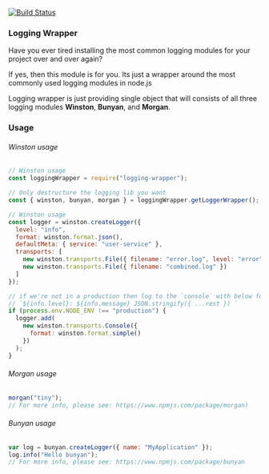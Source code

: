 [![Build Status](https://travis-ci.org/tejasrsuthar/logging-wrapper.svg?branch=master)](https://travis-ci.org/tejasrsuthar/logging-wrapper)

### Logging Wrapper

Have you ever tired installing the most common logging modules for your project over and over again?

If yes, then this module is for you. Its just a wrapper around the most commonly used logging modules in node.js

Logging wrapper is just providing single object that will consists of all three logging modules **Winston**, **Bunyan**, and **Morgan**.

### Usage

###### Winston usage

```javascript
// Winston usage
const loggingWrapper = require("logging-wrapper");

// Only destructure the logging lib you want
const { winston, bunyan, morgan } = loggingWrapper.getLoggerWrapper();

// Winston usage
const logger = winston.createLogger({
  level: "info",
  format: winston.format.json(),
  defaultMeta: { service: "user-service" },
  transports: [
    new winston.transports.File({ filename: "error.log", level: "error" }),
    new winston.transports.File({ filename: "combined.log" })
  ]
});

// if we're not in a production then log to the `console` with below format:
// `${info.level}: ${info.message} JSON.stringify({ ...rest }) `
if (process.env.NODE_ENV !== "production") {
  logger.add(
    new winston.transports.Console({
      format: winston.format.simple()
    })
  );
}
```

###### Morgan usage

```javascript
morgan("tiny");
// For more info, please see: https://www.npmjs.com/package/morgan)
```

###### Bunyan usage

```javascript
var log = bunyan.createLogger({ name: "MyApplication" });
log.info("Hello bunyan");
// For more info, please see: https://www.npmjs.com/package/bunyan
```

